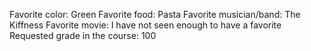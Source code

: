 Favorite color: Green
Favorite food: Pasta
Favorite musician/band: The Kiffness
Favorite movie: I have not seen enough to have a favorite
Requested grade in the course: 100
